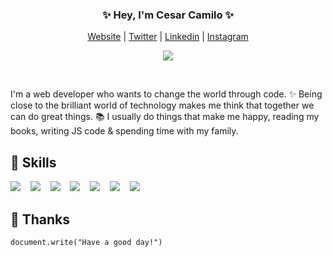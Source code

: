 <h3 align="center"><strong>✨ Hey, I'm Cesar Camilo ✨</strong></h3>

<p align="center">
  <a href="https://www.cesarcamilo.com/">Website</a> |
  <a href="https://twitter.com/CamiloVll">Twitter</a> |
  <a href="https://www.linkedin.com/in/CamiloVll/">Linkedin</a> |
  <a href="https://www.instagram.com/CamiloVll/">Instagram</a>
</p>
   
<p align="center">
<img align="center" src="https://media4.giphy.com/media/jOQeUeayitAP5WHUMV/giphy.gif?cid=790b7611944a656edaa2406b10575cbb813b5c94ce236ce4&rid=giphy.gif&ct=g"> 
</p><br>

I'm a web developer who wants to change the world through code. ✨ Being close to the brilliant world of technology makes me think that together we can do great things. 📚 I usually do things that make me happy, reading my books, writing JS code & spending time with my family. 

## 🌱 Skills

<img src="https://img.shields.io/badge/html5%20-%23e34f26.svg?&style=for-the-badge&logo=html5&logoColor=white" />&nbsp;&nbsp;&nbsp;&nbsp;<img src="https://img.shields.io/badge/CSS3-1572B6?&style=for-the-badge&logo=css3&logoColor=white" />&nbsp;&nbsp;&nbsp;&nbsp;<img
src="https://img.shields.io/badge/JavaScript-F7DF1E?style=for-the-badge&logo=javascript&logoColor=black" />&nbsp;&nbsp;&nbsp;&nbsp;<img 
src="https://img.shields.io/badge/TypeScript-007ACC?style=for-the-badge&logo=typescript&logoColor=white" />&nbsp;&nbsp;&nbsp;&nbsp;<img
src="https://img.shields.io/badge/React-20232A?style=for-the-badge&logo=react&logoColor=61DAFB" />&nbsp;&nbsp;&nbsp;&nbsp;<img
src="https://img.shields.io/badge/node.js%20-%23339933.svg?&style=for-the-badge&logo=node.js&logoColor=white" />&nbsp;&nbsp;&nbsp;&nbsp;<img
src="https://img.shields.io/badge/Docker-2496ED?style=for-the-badge&logo=docker&logoColor=white" />&nbsp;&nbsp;&nbsp;&nbsp; 

## 💜 Thanks

```shell 
document.write("Have a good day!")
```
